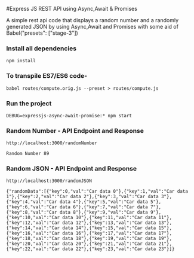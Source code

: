 #Express JS REST API using Async,Await & Promises

A simple rest api code that displays a random number and a randomly generated JSON by using Async,Await and Promises with some aid of Babel("presets": ["stage-3"])

### Install all dependencies

`npm install`

### To transpile ES7/ES6 code-

`babel routes/compute.orig.js --preset > routes/compute.js`

### Run the project

`DEBUG=expressjs-async-await-promise:* npm start`

### Random Number - API Endpoint and Response

`http://localhost:3000/randomNumber`

`Random Number 89`

### Random JSON - API Endpoint and Response

`http://localhost:3000/randomJSON`

`{"randomData":[{"key":0,"val":"Car data 0"},{"key":1,"val":"Car data 1"},{"key":2,"val":"Car data 2"},{"key":3,"val":"Car data 3"},{"key":4,"val":"Car data 4"},{"key":5,"val":"Car data 5"},{"key":6,"val":"Car data 6"},{"key":7,"val":"Car data 7"},{"key":8,"val":"Car data 8"},{"key":9,"val":"Car data 9"},{"key":10,"val":"Car data 10"},{"key":11,"val":"Car data 11"},{"key":12,"val":"Car data 12"},{"key":13,"val":"Car data 13"},{"key":14,"val":"Car data 14"},{"key":15,"val":"Car data 15"},{"key":16,"val":"Car data 16"},{"key":17,"val":"Car data 17"},{"key":18,"val":"Car data 18"},{"key":19,"val":"Car data 19"},{"key":20,"val":"Car data 20"},{"key":21,"val":"Car data 21"},{"key":22,"val":"Car data 22"},{"key":23,"val":"Car data 23"}]}`